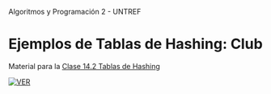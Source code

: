 Algoritmos y Programación 2 - UNTREF

# Ejemplos de Tablas de Hashing: Club

Material para la [Clase 14.2 Tablas de Hashing](https://youtu.be/)

[![VER](https://img.youtube.com/vi//0.jpg)](https://www.youtube.com/watch?v=)

